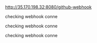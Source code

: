 http://35.170.198.32:8080/github-webhook



checking webhook conne



checking webhook conne


checking webhook conne

